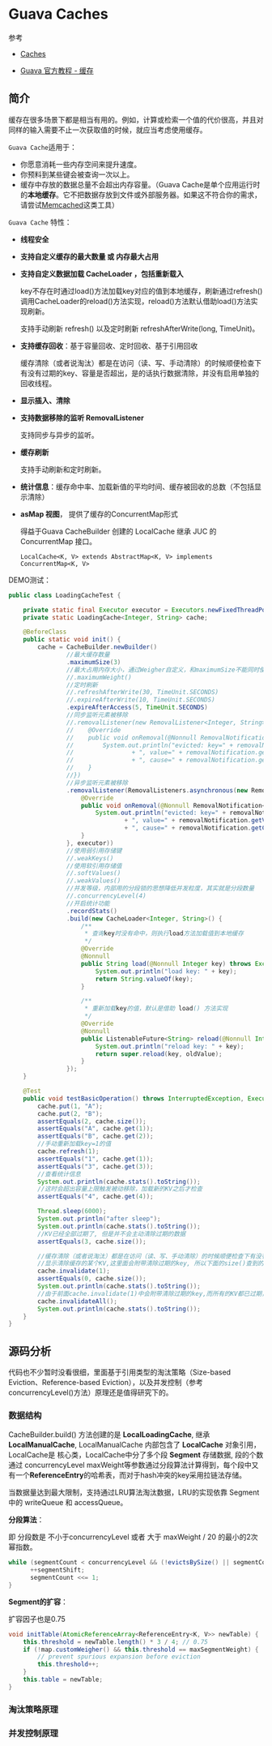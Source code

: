# Guava Caches

参考 

+ [Caches](https://github.com/google/guava/wiki/CachesExplained#caches)

+ [Guava 官方教程 - 缓存](https://wizardforcel.gitbooks.io/guava-tutorial/content/13.html)

## 简介

缓存在很多场景下都是相当有用的。例如，计算或检索一个值的代价很高，并且对同样的输入需要不止一次获取值的时候，就应当考虑使用缓存。

`Guava Cache`适用于：

- 你愿意消耗一些内存空间来提升速度。
- 你预料到某些键会被查询一次以上。
- 缓存中存放的数据总量不会超出内存容量。（Guava Cache是单个应用运行时的**本地缓存**。它不把数据存放到文件或外部服务器。如果这不符合你的需求，请尝试[Memcached](http://memcached.org/)这类工具）

`Guava Cache` 特性：

+ **线程安全**

+ **支持自定义缓存的最大数量 或 内存最大占用**

+ **支持自定义数据加载 CacheLoader ，包括重新载入**

  key不存在时通过load()方法加载key对应的值到本地缓存，刷新通过refresh()调用CacheLoader的reload()方法实现，reload()方法默认借助load()方法实现刷新。

  支持手动刷新 refresh() 以及定时刷新 refreshAfterWrite(long, TimeUnit)。

+ **支持缓存回收**：基于容量回收、定时回收、基于引用回收

  缓存清除（或者说淘汰）都是在访问（读、写、手动清除）的时候顺便检查下有没有过期的key、容量是否超出，是的话执行数据清除，并没有启用单独的回收线程。

+ **显示插入、清除**

+ **支持数据移除的监听 RemovalListener**

  支持同步与异步的监听。

+ **缓存刷新**

  支持手动刷新和定时刷新。

+ **统计信息**：缓存命中率、加载新值的平均时间、缓存被回收的总数（不包括显示清除）

+ **asMap 视图**， 提供了缓存的ConcurrentMap形式

  得益于Guava CacheBuilder 创建的 LocalCache 继承 JUC 的 ConcurrentMap 接口。

  ```
  LocalCache<K, V> extends AbstractMap<K, V> implements ConcurrentMap<K, V>
  ```

DEMO测试：

```java
public class LoadingCacheTest {

    private static final Executor executor = Executors.newFixedThreadPool(1);
    private static LoadingCache<Integer, String> cache;

    @BeforeClass
    public static void init() {
        cache = CacheBuilder.newBuilder()
                //最大缓存数量
                .maximumSize(3)
                //最大占用内存大小，通过Weigher自定义，和maximumSize不能同时使用
                //.maximumWeight()
                //定时刷新
                //.refreshAfterWrite(30, TimeUnit.SECONDS)
                //.expireAfterWrite(10, TimeUnit.SECONDS)
                .expireAfterAccess(5, TimeUnit.SECONDS)
                //同步监听元素被移除
                //.removalListener(new RemovalListener<Integer, String>() {   //函数式接口
                //    @Override
                //    public void onRemoval(@Nonnull RemovalNotification<Integer, String> removalNotification) {
                //        System.out.println("evicted: key=" + removalNotification.getKey()
                //                + ", value=" + removalNotification.getValue()
                //                + ", cause=" + removalNotification.getCause().toString());
                //    }
                //})
                //异步监听元素被移除
                .removalListener(RemovalListeners.asynchronous(new RemovalListener<Integer, String>() {   //函数式接口
                    @Override
                    public void onRemoval(@Nonnull RemovalNotification<Integer, String> removalNotification) {
                        System.out.println("evicted: key=" + removalNotification.getKey()
                                + ", value=" + removalNotification.getValue()
                                + ", cause=" + removalNotification.getCause().toString());
                    }
                }, executor))
                //使用弱引用存储键
                //.weakKeys()
                //使用软引用存储值
                //.softValues()
                //.weakValues()
                //并发等级，内部用的分段锁的思想降低并发粒度，其实就是分段数量
                //.concurrencyLevel(4)
                //开启统计功能
                .recordStats()
                .build(new CacheLoader<Integer, String>() {
                    /**
                     * 查询key时没有命中，则执行load方法加载值到本地缓存
                     */
                    @Override
                    @Nonnull
                    public String load(@Nonnull Integer key) throws Exception {
                        System.out.println("load key: " + key);
                        return String.valueOf(key);
                    }

                    /**
                     * 重新加载key的值，默认是借助 load() 方法实现
                     */
                    @Override
                    @Nonnull
                    public ListenableFuture<String> reload(@Nonnull Integer key, @Nonnull String oldValue) throws Exception {
                        System.out.println("reload key: " + key);
                        return super.reload(key, oldValue);
                    }
                });
    }

    @Test
    public void testBasicOperation() throws InterruptedException, ExecutionException {
        cache.put(1, "A");
        cache.put(2, "B");
        assertEquals(2, cache.size());
        assertEquals("A", cache.get(1));
        assertEquals("B", cache.get(2));
        //手动重新加载key=1的值
        cache.refresh(1);
        assertEquals("1", cache.get(1));
        assertEquals("3", cache.get(3));
        //查看统计信息
        System.out.println(cache.stats().toString());
        //这时会超出容量上限触发被动移除，加载新的KV之后才检查
        assertEquals("4", cache.get(4));

        Thread.sleep(6000);
        System.out.println("after sleep");
        System.out.println(cache.stats().toString());
        //KV已经全部过期了, 但是并不会主动清除过期的数据
        assertEquals(3, cache.size());

        //缓存清除（或者说淘汰）都是在访问（读、写、手动清除）的时候顺便检查下有没有过期的key、容量是否超出，是的话执行数据清除
        //显示清除缓存的某个KV,这里面会附带清除过期的key, 所以下面的size()查到的是0
        cache.invalidate(1);
        assertEquals(0, cache.size());
        System.out.println(cache.stats().toString());
        //由于前面cache.invalidate(1)中会附带清除过期的key,而所有的KV都已过期，所以这时已经是全部清空的状态
        cache.invalidateAll();
        System.out.println(cache.stats().toString());
    }
}
```



## 源码分析

代码也不少暂时没看很细，里面基于引用类型的淘汰策略（Size-based Eviction、Reference-based Eviction），以及并发控制（参考concurrencyLevel()方法）原理还是值得研究下的。

### 数据结构

CacheBuilder.build() 方法创建的是 **LocalLoadingCache**, 继承 **LocalManualCache**, LocalManualCache 内部包含了 **LocalCache** 对象引用，LocalCache是 核心类，LocalCache中分了多个段 **Segment** 存储数据, 段的个数通过 concurrencyLevel maxWeight等参数通过分段算法计算得到，每个段中又有一个**ReferenceEntry**的哈希表，而对于hash冲突的key采用拉链法存储。

当数据量达到最大限制，支持通过LRU算法淘汰数据，LRU的实现依靠 Segment 中的 writeQueue 和 accessQueue。

**分段算法**：

即 分段数是 不小于concurrencyLevel 或者 大于 maxWeight / 20 的最小的2次幂指数。

```java
while (segmentCount < concurrencyLevel && (!evictsBySize() || segmentCount * 20 <= maxWeight)) {
      ++segmentShift;
      segmentCount <<= 1;
}
```

**Segment的扩容**：

扩容因子也是0.75 

```java
void initTable(AtomicReferenceArray<ReferenceEntry<K, V>> newTable) {
    this.threshold = newTable.length() * 3 / 4; // 0.75
    if (!map.customWeigher() && this.threshold == maxSegmentWeight) {
        // prevent spurious expansion before eviction
        this.threshold++;
    }
    this.table = newTable;
}
```

### 淘汰策略原理



### 并发控制原理

